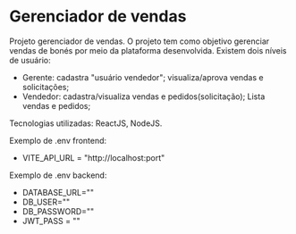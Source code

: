 # Gerenciador de vendas

Projeto gerenciador de vendas. O projeto tem como objetivo gerenciar vendas de bonés por meio da plataforma desenvolvida. Existem dois níveis de usuário:
- Gerente: cadastra "usuário vendedor"; visualiza/aprova vendas e solicitações;
- Vendedor: cadastra/visualiza vendas e pedidos(solicitação); Lista vendas e pedidos;

Tecnologias utilizadas: ReactJS, NodeJS.

Exemplo de .env frontend:
- VITE_API_URL =  "http://localhost:port"

Exemplo de .env backend:
- DATABASE_URL=""
- DB_USER=""
- DB_PASSWORD=""
- JWT_PASS = "" 

